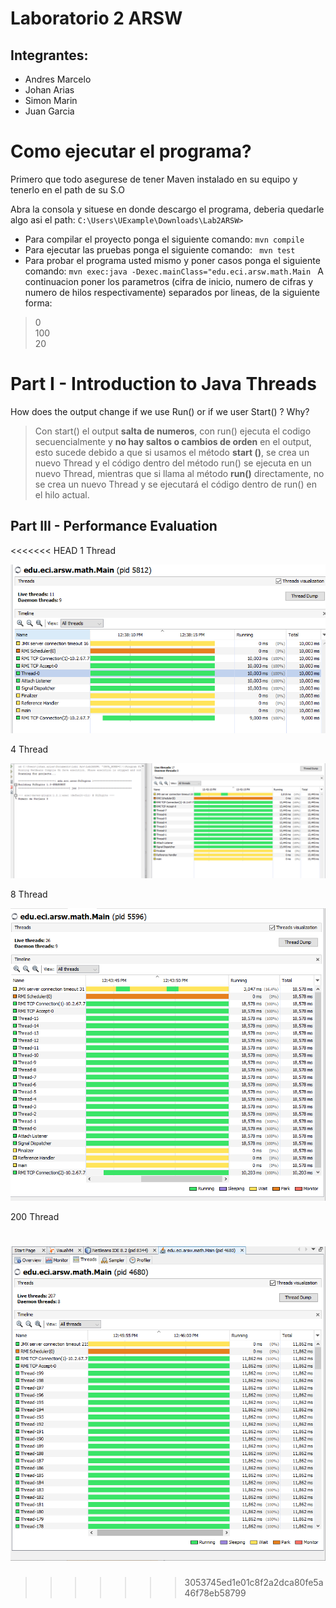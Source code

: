 # Laboratorio 2 ARSW
## Integrantes:
- Andres Marcelo 
- Johan Arias
- Simon Marin
- Juan Garcia
# Como ejecutar el programa?
Primero que todo asegurese de tener Maven instalado en su equipo y tenerlo en el path de su S.O

Abra la consola y situese en donde descargo el programa, deberia quedarle algo asi el path: ``C:\Users\UExample\Downloads\Lab2ARSW>``

- Para compilar el proyecto ponga el siguiente comando: ``mvn compile``
- Para ejecutar las pruebas ponga el siguiente comando: `` mvn test``
- Para probar el programa usted mismo y poner casos ponga el siguiente comando:
``mvn exec:java -Dexec.mainClass="edu.eci.arsw.math.Main
``
A continuacion poner los parametros (cifra de inicio, numero de cifras y numero de hilos respectivamente) separados por lineas, de la siguiente forma:
> 0  
> 100  
> 20  


# Part I - Introduction to Java Threads
How does the output change if we use Run() or if we user Start() ? Why?
> Con start() el output **salta de numeros**, con run() ejecuta el codigo secuencialmente y **no hay saltos o cambios de orden** en el output, esto sucede debido a que si usamos el método **start ()**, se crea un nuevo Thread y el código dentro del método run() se ejecuta en un nuevo Thread, mientras que si llama al método **run()** directamente, no se crea un nuevo Thread y se ejecutará el código dentro de run() en el hilo actual.

## Part III - Performance Evaluation
<<<<<<< HEAD
1 Thread 

![1 th](\img\VERDADERO.png)

4 Thread 

![4 th](\img\VERDADERO2.png)

8 Thread 

![4 th](\img\VERDADERO3.png)


200 Thread 

![4 th](\img\VERDADERO4.png)
=======
>>>>>>> 3053745ed1e01c8f2a2dca80fe5a46f78eb58799
